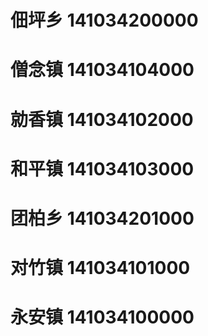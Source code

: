 # 佃坪乡 141034200000
# 僧念镇 141034104000
# 勍香镇 141034102000
# 和平镇 141034103000
# 团柏乡 141034201000
# 对竹镇 141034101000
# 永安镇 141034100000
